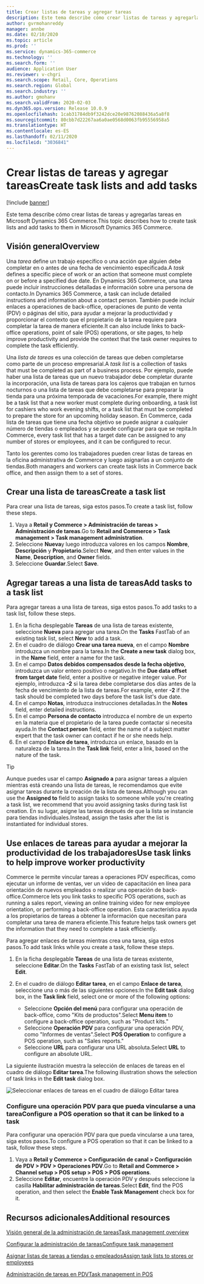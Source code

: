 ```yaml
---
title: Crear listas de tareas y agregar tareas
description: Este tema describe cómo crear listas de tareas y agregarlas tareas en Microsoft Dynamics 365 Commerce.
author: gvrmohanreddy
manager: annbe
ms.date: 02/10/2020
ms.topic: article
ms.prod: ''
ms.service: dynamics-365-commerce
ms.technology: ''
ms.search.form: ''
audience: Application User
ms.reviewer: v-chgri
ms.search.scope: Retail, Core, Operations
ms.search.region: Global
ms.search.industry: ''
ms.author: gmohanv
ms.search.validFrom: 2020-02-03
ms.dyn365.ops.version: Release 10.0.9
ms.openlocfilehash: 1cab31784db9f3242dce20e98762088436a5a8f8
ms.sourcegitcommit: 80cbb7d22267aa6a0ae0568d0063fb95556958a5
ms.translationtype: HT
ms.contentlocale: es-ES
ms.lasthandoff: 02/11/2020
ms.locfileid: "3036841"
---
```

# <a name="create-task-lists-and-add-tasks"></a><span data-ttu-id="a1709-103">Crear listas de tareas y agregar tareas</span><span class="sxs-lookup"><span data-stu-id="a1709-103">Create task lists and add tasks</span></span>

[!include [banner](includes/banner.md)]

<span data-ttu-id="a1709-104">Este tema describe cómo crear listas de tareas y agregarlas tareas en Microsoft Dynamics 365 Commerce.</span><span class="sxs-lookup"><span data-stu-id="a1709-104">This topic describes how to create task lists and add tasks to them in Microsoft Dynamics 365 Commerce.</span></span>

## <a name="overview"></a><span data-ttu-id="a1709-105">Visión general</span><span class="sxs-lookup"><span data-stu-id="a1709-105">Overview</span></span>

<span data-ttu-id="a1709-106">Una *tarea* define un trabajo específico o una acción que alguien debe completar en o antes de una fecha de vencimiento especificada.</span><span class="sxs-lookup"><span data-stu-id="a1709-106">A *task* defines a specific piece of work or an action that someone must complete on or before a specified due date.</span></span> <span data-ttu-id="a1709-107">En Dynamics 365 Commerce, una tarea puede incluir instrucciones detalladas e información sobre una persona de contacto.</span><span class="sxs-lookup"><span data-stu-id="a1709-107">In Dynamics 365 Commerce, a task can include detailed instructions and information about a contact person.</span></span> <span data-ttu-id="a1709-108">También puede incluir enlaces a operaciones de back-office, operaciones de punto de venta (PDV) o páginas del sitio, para ayudar a mejorar la productividad y proporcionar el contexto que el propietario de la tarea requiere para completar la tarea de manera eficiente.</span><span class="sxs-lookup"><span data-stu-id="a1709-108">It can also include links to back-office operations, point of sale (POS) operations, or site pages, to help improve productivity and provide the context that the task owner requires to complete the task efficiently.</span></span>

<span data-ttu-id="a1709-109">Una *lista de tareas* es una colección de tareas que deben completarse como parte de un proceso empresarial.</span><span class="sxs-lookup"><span data-stu-id="a1709-109">A *task list* is a collection of tasks that must be completed as part of a business process.</span></span> <span data-ttu-id="a1709-110">Por ejemplo, puede haber una lista de tareas que un nuevo trabajador debe completar durante la incorporación, una lista de tareas para los cajeros que trabajan en turnos nocturnos o una lista de tareas que debe completarse para preparar la tienda para una próxima temporada de vacaciones.</span><span class="sxs-lookup"><span data-stu-id="a1709-110">For example, there might be a task list that a new worker must complete during onboarding, a task list for cashiers who work evening shifts, or a task list that must be completed to prepare the store for an upcoming holiday season.</span></span> <span data-ttu-id="a1709-111">En Commerce, cada lista de tareas que tiene una fecha objetivo se puede asignar a cualquier número de tiendas o empleados y se puede configurar para que se repita.</span><span class="sxs-lookup"><span data-stu-id="a1709-111">In Commerce, every task list that has a target date can be assigned to any number of stores or employees, and it can be configured to recur.</span></span>

<span data-ttu-id="a1709-112">Tanto los gerentes como los trabajadores pueden crear listas de tareas en la oficina administrativa de Commerce y luego asignarlas a un conjunto de tiendas.</span><span class="sxs-lookup"><span data-stu-id="a1709-112">Both managers and workers can create task lists in Commerce back office, and then assign them to a set of stores.</span></span>

## <a name="create-a-task-list"></a><span data-ttu-id="a1709-113">Crear una lista de tareas</span><span class="sxs-lookup"><span data-stu-id="a1709-113">Create a task list</span></span>

<span data-ttu-id="a1709-114">Para crear una lista de tareas, siga estos pasos.</span><span class="sxs-lookup"><span data-stu-id="a1709-114">To create a task list, follow these steps.</span></span>

1. <span data-ttu-id="a1709-115">Vaya a **Retail y Commerce \> Administración de tareas \> Administración de tareas**.</span><span class="sxs-lookup"><span data-stu-id="a1709-115">Go to **Retail and Commerce \> Task management \> Task management administration**.</span></span>
1. <span data-ttu-id="a1709-116">Seleccione **Nueva**y luego introduzca valores en los campos **Nombre**, **Descripción** y **Propietario**.</span><span class="sxs-lookup"><span data-stu-id="a1709-116">Select **New**, and then enter values in the **Name**, **Description**, and **Owner** fields.</span></span>
1. <span data-ttu-id="a1709-117">Seleccione **Guardar**.</span><span class="sxs-lookup"><span data-stu-id="a1709-117">Select **Save**.</span></span>

## <a name="add-tasks-to-a-task-list"></a><span data-ttu-id="a1709-118">Agregar tareas a una lista de tareas</span><span class="sxs-lookup"><span data-stu-id="a1709-118">Add tasks to a task list</span></span>

<span data-ttu-id="a1709-119">Para agregar tareas a una lista de tareas, siga estos pasos.</span><span class="sxs-lookup"><span data-stu-id="a1709-119">To add tasks to a task list, follow these steps.</span></span>
 
1. <span data-ttu-id="a1709-120">En la ficha desplegable **Tareas** de una lista de tareas existente, seleccione **Nueva** para agregar una tarea.</span><span class="sxs-lookup"><span data-stu-id="a1709-120">On the **Tasks** FastTab of an existing task list, select **New** to add a task.</span></span>
1. <span data-ttu-id="a1709-121">En el cuadro de diálogo **Crear una tarea nueva**, en el campo **Nombre** introduzca un nombre para la tarea.</span><span class="sxs-lookup"><span data-stu-id="a1709-121">In the **Create a new task** dialog box, in the **Name** field, enter a name for the task.</span></span>
1. <span data-ttu-id="a1709-122">En el campo **Datos debidos compensados desde la fecha objetivo**, introduzca un valor entero positivo o negativo.</span><span class="sxs-lookup"><span data-stu-id="a1709-122">In the **Due data offset from target date** field, enter a positive or negative integer value.</span></span> <span data-ttu-id="a1709-123">Por ejemplo, introduzca **-2** si la tarea debe completarse dos días antes de la fecha de vencimiento de la lista de tareas.</span><span class="sxs-lookup"><span data-stu-id="a1709-123">For example, enter **-2** if the task should be completed two days before the task list's due date.</span></span>
1. <span data-ttu-id="a1709-124">En el campo **Notas**, introduzca instrucciones detalladas.</span><span class="sxs-lookup"><span data-stu-id="a1709-124">In the **Notes** field, enter detailed instructions.</span></span>
1. <span data-ttu-id="a1709-125">En el campo **Persona de contacto** introduzca el nombre de un experto en la materia que el propietario de la tarea puede contactar si necesita ayuda.</span><span class="sxs-lookup"><span data-stu-id="a1709-125">In the **Contact person** field, enter the name of a subject matter expert that the task owner can contact if he or she needs help.</span></span>
1. <span data-ttu-id="a1709-126">En el campo **Enlace de tarea**, introduzca un enlace, basado en la naturaleza de la tarea.</span><span class="sxs-lookup"><span data-stu-id="a1709-126">In the **Task link** field, enter a link, based on the nature of the task.</span></span>

> [!TIP]
> <span data-ttu-id="a1709-127">Aunque puedes usar el campo **Asignado a** para asignar tareas a alguien mientras está creando una lista de tareas, le recomendamos que evite asignar tareas durante la creación de la lista de tareas.</span><span class="sxs-lookup"><span data-stu-id="a1709-127">Although you can use the **Assigned to** field to assign tasks to someone while you're creating a task list, we recommend that you avoid assigning tasks during task list creation.</span></span> <span data-ttu-id="a1709-128">En su lugar, asigne las tareas después de que la lista se instancie para tiendas individuales.</span><span class="sxs-lookup"><span data-stu-id="a1709-128">Instead, assign the tasks after the list is instantiated for individual stores.</span></span>

## <a name="use-task-links-to-help-improve-worker-productivity"></a><span data-ttu-id="a1709-129">Use enlaces de tareas para ayudar a mejorar la productividad de los trabajadores</span><span class="sxs-lookup"><span data-stu-id="a1709-129">Use task links to help improve worker productivity</span></span>

<span data-ttu-id="a1709-130">Commerce le permite vincular tareas a operaciones PDV específicas, como ejecutar un informe de ventas, ver un video de capacitación en línea para orientación de nuevos empleados o realizar una operación de back-office.</span><span class="sxs-lookup"><span data-stu-id="a1709-130">Commerce lets you link tasks to specific POS operations, such as running a sales report, viewing an online training video for new employee orientation, or performing a back-office operation.</span></span> <span data-ttu-id="a1709-131">Esta característica ayuda a los propietarios de tareas a obtener la información que necesitan para completar una tarea de manera eficiente.</span><span class="sxs-lookup"><span data-stu-id="a1709-131">This feature helps task owners get the information that they need to complete a task efficiently.</span></span>

<span data-ttu-id="a1709-132">Para agregar enlaces de tareas mientras crea una tarea, siga estos pasos.</span><span class="sxs-lookup"><span data-stu-id="a1709-132">To add task links while you create a task, follow these steps.</span></span>

1. <span data-ttu-id="a1709-133">En la ficha desplegable **Tareas** de una lista de tareas existente, seleccione **Editar**.</span><span class="sxs-lookup"><span data-stu-id="a1709-133">On the **Tasks** FastTab of an existing task list, select **Edit**.</span></span>
1. <span data-ttu-id="a1709-134">En el cuadro de diálogo **Editar tarea**, en el campo **Enlace de tarea**, seleccione una o más de las siguientes opciones:</span><span class="sxs-lookup"><span data-stu-id="a1709-134">In the **Edit task** dialog box, in the **Task link** field, select one or more of the following options:</span></span>

    - <span data-ttu-id="a1709-135">Seleccione **Opción del menú** para configurar una operación de back-office, como "Kits de productos".</span><span class="sxs-lookup"><span data-stu-id="a1709-135">Select **Menu item** to configure a back-office operation, such as "Product kits."</span></span>
    - <span data-ttu-id="a1709-136">Seleccione **Operación PDV** para configurar una operación PDV, como "Informes de ventas".</span><span class="sxs-lookup"><span data-stu-id="a1709-136">Select **POS Operation** to configure a POS operation, such as "Sales reports."</span></span>
    - <span data-ttu-id="a1709-137">Seleccione **URL** para configurar una URL absoluta.</span><span class="sxs-lookup"><span data-stu-id="a1709-137">Select **URL** to configure an absolute URL.</span></span>

<span data-ttu-id="a1709-138">La siguiente ilustración muestra la selección de enlaces de tareas en el cuadro de diálogo **Editar tarea**.</span><span class="sxs-lookup"><span data-stu-id="a1709-138">The following illustration shows the selection of task links in the **Edit task** dialog box.</span></span>

![Seleccionar enlaces de tareas en el cuadro de diálogo Editar tarea](media/HQ-POS-Tasks-Linking.png)

### <a name="configure-a-pos-operation-so-that-it-can-be-linked-to-a-task"></a><span data-ttu-id="a1709-140">Configure una operación PDV para que pueda vincularse a una tarea</span><span class="sxs-lookup"><span data-stu-id="a1709-140">Configure a POS operation so that it can be linked to a task</span></span>

<span data-ttu-id="a1709-141">Para configurar una operación PDV para que pueda vincularse a una tarea, siga estos pasos.</span><span class="sxs-lookup"><span data-stu-id="a1709-141">To configure a POS operation so that it can be linked to a task, follow these steps.</span></span>

1. <span data-ttu-id="a1709-142">Vaya a **Retail y Commerce \> Configuración de canal \> Configuración de PDV \> PDV \> Operaciones PDV**.</span><span class="sxs-lookup"><span data-stu-id="a1709-142">Go to **Retail and Commerce \> Channel setup \> POS setup \> POS \> POS operations**.</span></span>
1. <span data-ttu-id="a1709-143">Seleccione **Editar**, encuentre la operación PDV y después seleccione la casilla **Habilitar administración de tareas**.</span><span class="sxs-lookup"><span data-stu-id="a1709-143">Select **Edit**, find the POS operation, and then select the **Enable Task Management** check box for it.</span></span>

## <a name="additional-resources"></a><span data-ttu-id="a1709-144">Recursos adicionales</span><span class="sxs-lookup"><span data-stu-id="a1709-144">Additional resources</span></span>

[<span data-ttu-id="a1709-145">Visión general de la administración de tareas</span><span class="sxs-lookup"><span data-stu-id="a1709-145">Task management overview</span></span>](task-mgmt-overview.md)

[<span data-ttu-id="a1709-146">Configurar la administración de tareas</span><span class="sxs-lookup"><span data-stu-id="a1709-146">Configure task management</span></span>](task-mgmt-configure.md)

[<span data-ttu-id="a1709-147">Asignar listas de tareas a tiendas o empleados</span><span class="sxs-lookup"><span data-stu-id="a1709-147">Assign task lists to stores or employees</span></span>](task-mgmt-assign-lists.md)

[<span data-ttu-id="a1709-148">Administración de tareas en PDV</span><span class="sxs-lookup"><span data-stu-id="a1709-148">Task management in POS</span></span>](task-mgmt-POS.md)
